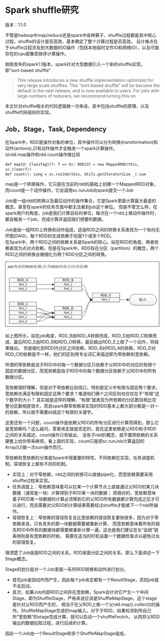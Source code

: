 # Spark shuffle研究
版本：1.1.0

不管是hadoop中map/reduce还是spark中各种算子，shuffle过程都是其中核心过程，shuffle的设计是否高效，基本确定了整个计算过程是否高效。
设计难点在于shuffle过程涉及到大数据的IO操作（包括本地临时文件IO和网络IO），以及可能存在的cpu密集型排序计算操作。  

刚刚发布的spark1.1版本，spark针对大型数据引入一个新的shuffle实现，即“sort-based shuffle”
> This release introduces a new shuffle implementation optimized for very large scale shuffles. 
> This “sort-based shuffle” will be become the default in the next release, and is now available to users. 
> For jobs with large numbers of reducers, we recommend turning this on. 

本文针对shuffle相关的代码逻辑做一次串读，其中包括shuffle的原理，以及shuffle代码级别的实现。

## Job，Stage，Task, Dependency

在Spark中，RDD是操作对象的单位，其中操作可以分为转换(transformation)和动作(actions),只有动作操作才会触发一个spark计算操作。  
以rdd.map操作和rdd.count操作做比较  

    def map[U: ClassTag](f: T => U): RDD[U] = new MappedRDD(this, sc.clean(f))
    def count(): Long = sc.runJob(this, Utils.getIteratorSize _).sum   

map是一个转换操作，它只是在当前的rdd的基础上创建一个MappedRDD对象，而count是一个动作操作，它会调用sc.runJob向spark提交一个Job  

Job是一组rdd的转换以及最后动作的操作集合，它是Spark里面计算最大最虚的概念，甚至在spark的任务页面中都无法看到job这个单位。
但是不管怎么样，在spark用户的角度，job是我们计算目标的单位，每次在一个rdd上做动作操作时，都会触发一个job，完成计算并返回我们想要的数据。  

Job是由一组RDD上转换和动作组成，这组RDD之间的转换关系表现为一个有向无环图(DAG)，每个RDD的生成依赖于前面1个或多个RDD。  
在Spark中，两个RDD之间的依赖关系是Spark的核心。站在RDD的角度，两者依赖表现为点对点依赖，但是在Spark中，RDD存在分区（partition）的概念，两个RDD之间的转换会被细化为两个RDD分区之间的转换。

![job to rdd,rdd to part](../image/job.jpg)

如上图所示，站在job角度，RDD_B由RDD_A转换而成，RDD_D由RDD_C转换而成，最后RDD_E由RDD_B和RDD_D转换，最后输出RDD_E上做了一个动作，将结果输出。
但是细化到RDD内分区之间依赖，RDD_B对RDD_A的依赖，RDD_D对RDD_C的依赖是不一样，他们的区别用专业词汇来描述即为窄依赖和宽依赖。

所谓的窄依赖是说子RDD中的每一个数据分区只依赖于父RDD中的对应的有限个固定的数据分区，而宽依赖是指子RDD中的每个数据分区依赖于父RDD中的所有数据分区。 

宽依赖很好理解，但是对于窄依赖比较绕口，特别是定义中有限与固定两个要求，宽依赖也满足有限和固定这两个要求？难道他们俩个之间区别也仅仅在于“有限”这个数字的大小？
其实就是这样的理解，“有限”就表现为所依赖的分区数目相比完整分区数相差很大，而且spark靠窄依赖来实现的RDD基本上都大部分都是一对一的依赖，所以就不需要纠结这个有限的关键字。

这里还有一个问题，count操作是依赖父RDD的所有分区进行计算而得到，那么它是宽依赖吗？这么疑问，答案肯定就是否定的，首先这里依赖是父RDD和子RDD之间的关系描述，count操作只有输出，
没有子rdd的概念，就不要把依赖的关系硬套上给你带来麻烦。看上面的实现，count只是把sc.runJob计算返回的Array[U]做一次sum操作而已。

窄依赖和宽依赖的分类是Spark中很重要的特性，不同依赖在实现，任务调度机制，容错恢复上都有不同的机制。

+   实现上：对于窄依赖，rdd之间的转换可以直接pipe化，而宽依赖需要采用shuffle过程来实现。  
+   任务调度上：窄依赖意味着可以在某一个计算节点上直接通过父RDD的某几块数据（通常是一块）计算得到子RDD某一块的数据；
而相对的，宽依赖意味着子RDD某一块数据的计算必须等到它的父RDD所有数据都计算完成之后才可以进行，而且需要对父RDD的计算结果需要经过shuffle才能被下一个rdd所操作。  
+   容错恢复上：窄依赖的错误恢复会比宽依赖的错误恢复要快很多，因为对于窄依赖来说，只有丢失的那一块数据需要被重新计算，
而宽依赖意味着所有的祖先RDD中所有的数据块都需要被重新计算一遍，这也是我们建议在长“血统”链条特别是有宽依赖的时候，
需要在适当的时机设置一个数据检查点以避免过长的容错恢复。  

理清楚了Job层面RDD之间的关系，RDD层面分区之间的关系，那么下面讲述一下Stage概念。  
  
Stage的划分是对一个Job里面一系列RDD转换和动作进行划分。  

+   首先job是因动作而产生，因此每个job肯定都有一个ResultStage，否则job就不会启动。  
+   其次，如果Job内部RDD之间存在宽依赖，Spark会针对它产生一个中间Stage，即为ShuffleStage，严格来说应该是ShuffleMapStage，这个stage是针对父RDD而产生的，
相当于在父RDD上做一个父rdd.map().collect()的操作。ShuffleMapStage生成的map输入，对于子RDD，如果检测到所自己所“宽依赖”的stage完成计算，就可以启动一个shuffleFectch，
从而将父RDD输出的数据拉取过程，进行后续的计算。  

因此一个Job由一个ResultStage和多个ShuffleMapStage组成。



